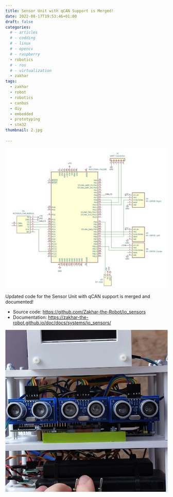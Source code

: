 ```yaml
---
title: Sensor Unit with qCAN Support is Merged!
date: 2022-08-17T19:53:46+01:00
draft: false
categories:
  # - articles
  # - codding
  # - linux
  # - opencv
  # - raspberry
  - robotics
  # - ros
  # - virtualization
  - zakhar
tags:
  - zakhar 
  - robot 
  - robotics 
  - canbus 
  - diy 
  - embedded 
  - prototyping 
  - stm32 
thumbnail: 2.jpg

---
```



![](2.jpg)


Updated code for the Sensor Unit with qCAN support is merged and documented!

- Source code: https://github.com/Zakhar-the-Robot/io_sensors
- Documentation: https://zakhar-the-robot.github.io/doc/docs/systems/io_sensors/

<!--more-->

![](1.jpg)
